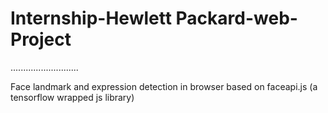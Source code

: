 # Internship-Hewlett Packard-web-Project

...........................

Face landmark and expression detection in browser based on faceapi.js (a tensorflow wrapped js library)
